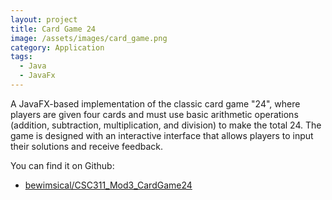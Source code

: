 ```yaml
---
layout: project
title: Card Game 24
image: /assets/images/card_game.png
category: Application
tags:
  - Java
  - JavaFx
---
```

A JavaFX-based implementation of the classic card game "24", where players are given four cards and must use basic arithmetic operations (addition, subtraction, multiplication, and division) to make the total 24. The game is designed with an interactive interface that allows players to input their solutions and receive feedback.

You can find it on Github:

- [bewimsical/CSC311_Mod3_CardGame24](https://github.com/bewimsical/CSC311_Mod3_CardGame24)

